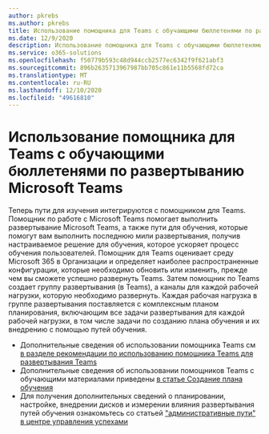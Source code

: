 ```yaml
---
author: pkrebs
ms.author: pkrebs
title: Использование помощника для Teams с обучающими бюллетенями по развертыванию Microsoft Teams
ms.date: 12/9/2020
description: Использование помощника для Teams с обучающими бюллетенями по развертыванию Microsoft Teams
ms.service: o365-solutions
ms.openlocfilehash: f50779b593c48d944ccb2577ec6342f9f621abf3
ms.sourcegitcommit: 896b2635713967987bb705c861e11b5568fd72ca
ms.translationtype: MT
ms.contentlocale: ru-RU
ms.lasthandoff: 12/10/2020
ms.locfileid: "49616810"
---
```

# <a name="use-advisor-for-teams-with-learning-pathways-to-help-roll-out-microsoft-teams"></a>Использование помощника для Teams с обучающими бюллетенями по развертыванию Microsoft Teams
Теперь пути для изучения интегрируются с помощником для Teams. Помощник по работе с Microsoft Teams помогает выполнить развертывание Microsoft Teams, а также пути для обучения, которые помогут вам выполнить последнюю мили развертывания, получив настраиваемое решение для обучения, которое ускоряет процесс обучения пользователей. Помощник для Teams оценивает среду Microsoft 365 в Организации и определяет наиболее распространенные конфигурации, которые необходимо обновить или изменить, прежде чем вы сможете успешно развернуть Teams. Затем помощник по Teams создает группу развертывания (в Teams), а каналы для каждой рабочей нагрузки, которую необходимо развернуть. Каждая рабочая нагрузка в группе развертывания поставляется с комплексным планом планирования, включающим все задачи развертывания для каждой рабочей нагрузки, в том числе задачи по созданию плана обучения и их внедрению с помощью путей обучения.

- Дополнительные сведения об использовании помощника Teams см [в разделе рекомендации по использованию помощника Teams для развертывания Teams](https://docs.microsoft.com/microsoftteams/use-advisor-teams-roll-out)
- Дополнительные сведения об использовании помощников Teams с обучающими материалами приведены [в статье Создание плана обучения](https://docs.microsoft.com/microsoftteams/use-advisor-teams-roll-out#create-a-learning-plan)
- Для получения дополнительных сведений о планировании, настройке, внедрении дисков и измерении влияния развертывания путей обучения ознакомьтесь со статьей ["административные пути" в центре управления успехами](custom_successcenter.md)